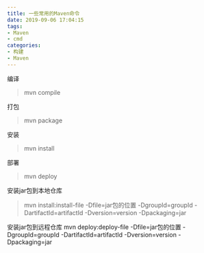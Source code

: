```yaml
---
title: 一些常用的Maven命令
date: 2019-09-06 17:04:15
tags:
- Maven
- cmd
categories:
- 构建
- Maven
---
```


编译
> mvn compile

打包
> mvn package

安装
> mvn install

部署
> mvn deploy

安装jar包到本地仓库
> mvn install:install-file -Dfile=jar包的位置 -DgroupId=groupId -DartifactId=artifactId -Dversion=version -Dpackaging=jar

安装jar包到远程仓库
mvn deploy:deploy-file -Dfile=jar包的位置 -DgroupId=groupId -DartifactId=artifactId -Dversion=version -Dpackaging=jar